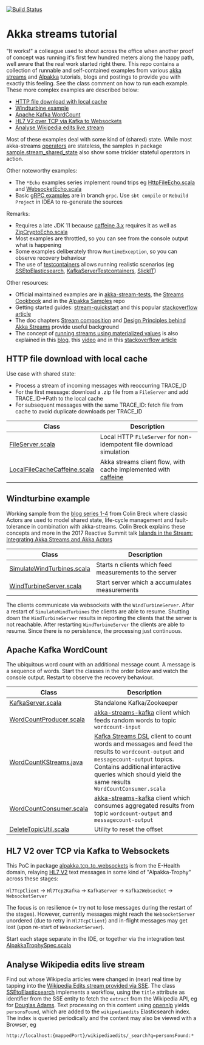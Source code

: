 [![Build Status](https://github.com/pbernet/akka_streams_tutorial/actions/workflows/ci.yml/badge.svg)](https://github.com/pbernet/akka_streams_tutorial/actions/workflows/ci.yml)
# Akka streams tutorial #

"It works!" a colleague used to shout across the office when another proof of concept was running it's first few hundred meters along the happy path, well aware that the real work started right there.
This repo contains a collection of runnable and self-contained examples from various [akka streams](https://doc.akka.io/docs/akka/current/stream/index.html) and [Alpakka](https://doc.akka.io/docs/alpakka/current/index.htmldocs) tutorials, blogs and postings to provide you with exactly this feeling.
See the class comment on how to run each example. These more complex examples are described below:
* [HTTP file download with local cache](#HTTP-file-download-with-local-cache)
* [Windturbine example](#Windturbine-example) 
* [Apache Kafka WordCount](#Apache-Kafka-WordCount)
* [HL7 V2 over TCP via Kafka to Websockets](#HL7-V2-over-TCP-via-Kafka-to-Websockets)
* [Analyse Wikipedia edits live stream](#Analyse-Wikipedia-edits-live-stream)

Most of these examples deal with some kind of (shared) state. While most akka-streams [operators](https://doc.akka.io/docs/akka/current/stream/operators/index.html) are stateless, the samples in package [sample.stream_shared_state](src/main/scala/sample/stream_shared_state) also show some trickier stateful operators in action.

Other noteworthy examples:
* The `*Echo` examples series implement round trips eg [HttpFileEcho.scala](src/main/scala/akkahttp/HttpFileEcho.scala) and [WebsocketEcho.scala](src/main/scala/akkahttp/WebsocketEcho.scala)
* Basic [gRPC examples](https://github.com/pbernet/akka_streams_tutorial/tree/grpc/src/main/scala/akka/grpc/echo) are in branch `grpc`. Use `sbt compile` or `Rebuild Project` in IDEA to re-generate the sources

Remarks:
* Requires a late JDK 11 because [caffeine 3.x](https://github.com/ben-manes/caffeine/releases) requires it as well as [ZipCryptoEcho.scala](src/main/scala/alpakka/file/ZipCryptoEcho.scala)
* Most examples are throttled, so you can see from the console output what is happening
* Some examples deliberately throw `RuntimeException`, so you can observe recovery behaviour
* The use of [testcontainers](https://www.testcontainers.org) allows running realistic scenarios (eg [SSEtoElasticsearch](src/main/scala/alpakka/sse_to_elasticsearch/SSEtoElasticsearch.scala), [KafkaServerTestcontainers](src/main/scala/alpakka/env/KafkaServerTestcontainers.scala), [SlickIT](src/test/scala/alpakka/slick/SlickIT.java))

Other resources:
* Official maintained examples are in [akka-stream-tests](https://github.com/akka/akka/tree/master/akka-stream-tests/src/test/scala/akka/stream/scaladsl), the [Streams Cookbook](https://doc.akka.io/docs/akka/current/stream/stream-cookbook.html?language=scala) and in the [Alpakka Samples](https://github.com/akka/alpakka-samples) repo
* Getting started guides: [stream-quickstart](https://doc.akka.io/docs/akka/current/stream/stream-quickstart.html) and this popular [stackoverflow article](https://stackoverflow.com/questions/35120082/how-to-get-started-with-akka-streams)
* The doc chapters [Stream composition](https://doc.akka.io/docs/akka/current/stream/stream-composition.html) and [Design Principles behind Akka Streams](https://doc.akka.io/docs/akka/current/general/stream/stream-design.html) provide useful background
* The concept of [running streams using materialized values](https://doc.akka.io/docs/akka/current/stream/stream-flows-and-basics.html#defining-and-running-streams) is also explained in this [blog](http://nivox.github.io/posts/akka-stream-materialized-values), this [video](https://www.youtube.com/watch?v=2-CK76cPB9s) and in this [stackoverflow article](https://stackoverflow.com/questions/37911174/via-viamat-to-tomat-in-akka-stream)

## HTTP file download with local cache ##
Use case with shared state:
  * Process a stream of incoming messages with reoccurring TRACE_ID
  * For the first message: download a .zip file from a `FileServer` and add TRACE_ID&rarr;Path to the local cache
  * For subsequent messages with the same TRACE_ID: fetch file from cache to avoid duplicate downloads per TRACE_ID

| Class                     | Description     |
| -------------------       |-----------------|
| [FileServer.scala](src/main/scala/alpakka/env/FileServer.scala)|Local HTTP `FileServer` for non-idempotent file download simulation|
| [LocalFileCacheCaffeine.scala](src/main/scala/sample/stream_shared_state/LocalFileCacheCaffeine.scala)|Akka streams client flow, with cache implemented with [caffeine](https://github.com/ben-manes/caffeine "")|


## Windturbine example ##
Working sample from the [blog series 1-4](http://blog.colinbreck.com/integrating-akka-streams-and-akka-actors-part-iv/ "Blog 4")
 from Colin Breck where classic Actors are used to model shared state, life-cycle management and fault-tolerance in combination with akka-streams.
 Colin Breck explains these concepts and more in the 2017 Reactive Summit talk [
Islands in the Stream: Integrating Akka Streams and Akka Actors
](https://www.youtube.com/watch?v=qaiwalDyayA&list=PLKKQHTLcxDVayICsjpaPeno6aAPMCCZIz&index=4)

| Class                     | Description     |
| -------------------       |-----------------|
| [SimulateWindTurbines.scala](src/main/scala/sample/stream_actor/SimulateWindTurbines.scala)| Starts n clients which feed measurements to the server|
| [WindTurbineServer.scala](src/main/scala/sample/stream_actor/WindTurbineServer.scala)| Start server which a accumulates measurements|

 The clients communicate via websockets with the `WindTurbineServer`. After a restart of `SimulateWindTurbines` the clients are able to resume. 
 Shutting down the `WindTurbineServer` results in reporting the clients that the server is not reachable.
 After restarting `WindTurbineServer` the clients are able to resume. Since there is no persistence, the processing just continuous.


## Apache Kafka WordCount ##
The ubiquitous word count with an additional message count. A message is a sequence of words.
Start the classes in the order below and watch the console output. Restart to observe the recovery behaviour.

| Class               | Description      |
| ------------------- |-----------------|
| [KafkaServer.scala](src/main/scala/alpakka/env/KafkaServer.scala)| Standalone Kafka/Zookeeper| 
| [WordCountProducer.scala](src/main/scala/alpakka/kafka/WordCountProducer.scala)| [akka-streams-kafka](https://doc.akka.io/docs/akka-stream-kafka/current/home.html "Doc") client which feeds random words to topic `wordcount-input`|
| [WordCountKStreams.java](src/main/scala/alpakka/kafka/WordCountKStreams.java)| [Kafka Streams DSL](https://kafka.apache.org/documentation/streams "Doc") client to count words and messages and feed the results to `wordcount-output` and `messagecount-output` topics. Contains additional interactive queries which should yield the same results `WordCountConsumer.scala`|
| [WordCountConsumer.scala](src/main/scala/alpakka/kafka/WordCountConsumer.scala)| [akka-streams-kafka](https://doc.akka.io/docs/akka-stream-kafka/current/home.html "Doc") client which consumes aggregated results from topic `wordcount-output` and `messagecount-output`|
| [DeleteTopicUtil.scala](src/main/scala/alpakka/kafka/DeleteTopicUtil.scala)| Utility to reset the offset|

## HL7 V2 over TCP via Kafka to Websockets ##
This PoC in package [alpakka.tcp_to_websockets](src/main/scala/alpakka/tcp_to_websockets) is from the E-Health domain, relaying [HL7 V2](https://www.hl7.org/implement/standards/product_brief.cfm?product_id=185 "Doc") text messages in some kind of "Alpakka-Trophy" across these stages:

`Hl7TcpClient` &rarr; `Hl7Tcp2Kafka` &rarr; `KafkaServer` &rarr; `Kafka2Websocket` &rarr; `WebsocketServer`

The focus is on resilience (= try not to lose messages during the restart of the stages). However, currently messages might reach the `WebsocketServer` unordered (due to retry in  `Hl7TcpClient`) and in-flight messages may get lost (upon re-start of `WebsocketServer`).

Start each stage separate in the IDE, or together via the integration test [AlpakkaTrophySpec.scala](src/test/scala/alpakka/tcp_to_websockets/AlpakkaTrophySpec.scala)

## Analyse Wikipedia edits live stream ##
Find out whose Wikipedia articles were changed in (near) real time by tapping into the [Wikipedia Edits stream provided via SSE](https://wikitech.wikimedia.org/wiki/Event_Platform/EventStreams).
The class [SSEtoElasticsearch](src/main/scala/alpakka/sse_to_elasticsearch/SSEtoElasticsearch.scala) implements a workflow, using the `title` attribute as identifier from the SSE entity to fetch the `extract` from the Wikipedia API, eg for [Douglas Adams](https://en.wikipedia.org/w/api.php?format=json&action=query&prop=extracts&exlimit=max&explaintext&exintro&titles=Douglas_Adams).
Text processing on this content using [opennlp](https://opennlp.apache.org/docs/1.9.3/manual/opennlp.html) yields `personsFound`, which are added to the `wikipediaedits` Elasticsearch index.
The index is queried periodically and the content may also be viewed with a Browser, eg

`http://localhost:{mappedPort}/wikipediaedits/_search?q=personsFound:*`
